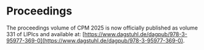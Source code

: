 # Proceedings

The proceedings volume of CPM 2025 is now officially published as volume 331 of LIPIcs and available at: [https://www.dagstuhl.de/dagpub/978-3-95977-369-0](https://www.dagstuhl.de/dagpub/978-3-95977-369-0).
